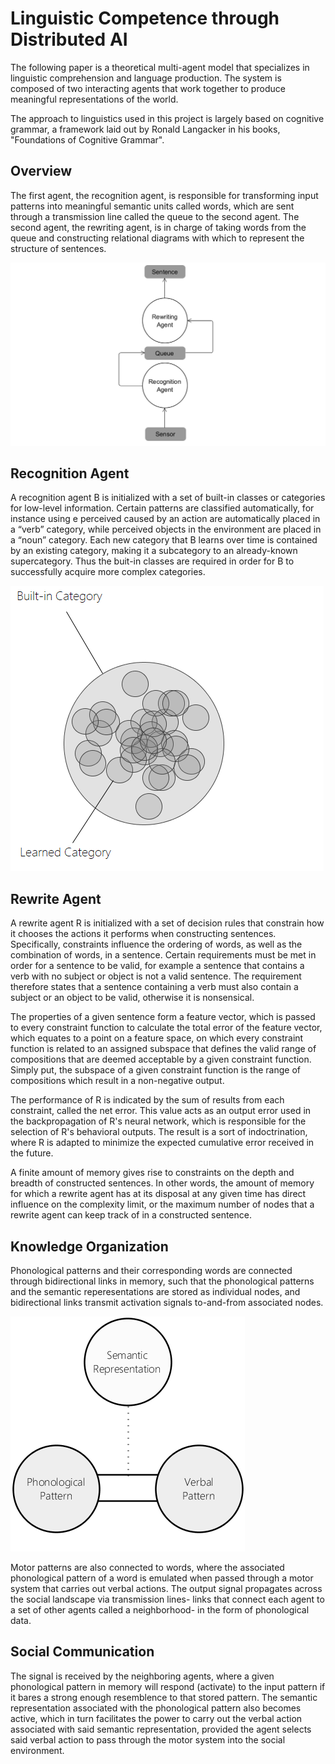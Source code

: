 # Linguistic Competence through Distributed AI  

The following paper is a theoretical multi-agent model that specializes in linguistic comprehension and language production. The system is composed of two interacting agents that work together to produce meaningful representations of the world. 

The approach to linguistics used in this project is largely based on cognitive grammar, a framework laid out by Ronald Langacker in his books, "Foundations of Cognitive Grammar".

## Overview

The first agent, the recognition agent, is responsible for transforming input patterns into meaningful semantic units called words, which are sent through a transmission line called the queue to the second agent. The second agent, the rewriting agent, is in charge of taking words from the queue and constructing relational diagrams with which to represent the structure of sentences.

![Structure](https://github.com/CarsonScott/Linguistic-Agent-System/blob/master/system_structure.png)

## Recognition Agent

A recognition agent B is initialized with a set of built-in classes or categories for low-level information. Certain patterns are classified automatically, for instance using e perceived caused by an action are automatically placed in a “verb” category, while perceived objects in the environment are placed in a “noun” category. Each new category that B learns over time is contained by an existing category, making it a subcategory to an already-known supercategory. Thus the buit-in classes are required in order for B to successfully acquire more complex categories.

![Category](https://github.com/CarsonScott/Linguistic-Agent-System/blob/master/Categories.png)

## Rewrite Agent

A rewrite agent R is initialized with a set of decision rules that constrain how it chooses the actions it performs when constructing sentences. Specifically, constraints influence the ordering of words, as well as the combination of words, in a sentence. Certain requirements must be met in order for a sentence to be valid, for example a sentence that contains a verb with no subject or object is not a valid sentence. The requirement therefore states that a sentence containing a verb must also contain a subject or an object to be valid, otherwise it is nonsensical.

The properties of a given sentence form a feature vector, which is passed to every constraint function to calculate the total error of the feature vector, which equates to a point on a feature space, on which every constraint function is related to an assigned subspace that defines the valid range of compositions that are deemed acceptable by a given constraint function. Simply put, the subspace of a given constraint function is the range of compositions which result in a non-negative output.

The performance of R is indicated by the sum of results from each constraint, called the net error. This value acts as an output error used in the backpropagation of R's neural network, which is responsible for the selection of R's behavioral outputs. The result is a sort of indoctrination, where R is adapted to minimize the expected cumulative error received in the future.

A finite amount of memory gives rise to constraints on the depth and breadth of constructed sentences. In other words, the amount of memory for which a rewrite agent has at its disposal at any given time has direct influence on the complexity limit, or the maximum number of nodes that a rewrite agent can keep track of in a constructed sentence.

## Knowledge Organization

Phonological patterns and their corresponding words are connected through bidirectional links in memory, such that the phonological patterns and the semantic reperesentations are stored as individual nodes, and bidirectional links transmit activation signals to-and-from associated nodes. 

![](https://github.com/CarsonScott/Linguistic-Agent-System/blob/master/Memory.png)

Motor patterns are also connected to words, where the associated phonological pattern of a word is emulated when passed through a motor system that carries out verbal actions. The output signal propagates across the social landscape via transmission lines- links that connect each agent to a set of other agents called a neighborhood- in the form of phonological data. 

## Social Communication

The signal is received by the neighboring agents, where a given phonological pattern in memory will respond (activate) to the input pattern if it bares a strong enough resemblence to that stored pattern. The semantic representation associated with the phonological pattern also becomes active, which in turn facilitates the power to carry out the verbal action associated with said semantic representation, provided the agent selects said verbal action to pass through the motor system into the social environment. 
